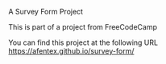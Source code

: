 A Survey Form Project

This is part of a project from FreeCodeCamp

You can find this project at the following URL
https://afentex.github.io/survey-form/
